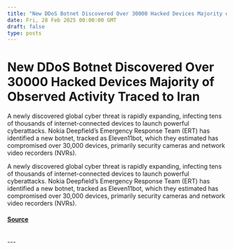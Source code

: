 ```yaml
---
title: "New DDoS Botnet Discovered Over 30000 Hacked Devices Majority of Observed Activity Traced to Iran"
date: Fri, 28 Feb 2025 00:00:00 GMT
draft: false
type: posts
---
```

# New DDoS Botnet Discovered Over 30000 Hacked Devices Majority of Observed Activity Traced to Iran





A newly discovered global cyber threat is rapidly expanding, infecting tens of thousands of internet-connected devices to launch powerful cyberattacks. Nokia Deepfield’s Emergency Response Team (ERT) has identified a new botnet, tracked as Eleven11bot, which they estimated has compromised over 30,000 devices, primarily security cameras and network video recorders (NVRs). 

A newly discovered global cyber threat is rapidly expanding, infecting tens of thousands of internet-connected devices to launch powerful cyberattacks. Nokia Deepfield’s Emergency Response Team (ERT) has identified a new botnet, tracked as Eleven11bot, which they estimated has compromised over 30,000 devices, primarily security cameras and network video recorders (NVRs).

#### [Source](https://www.greynoise.io/blog/new-ddos-botnet-discovered)

<br/>
---
